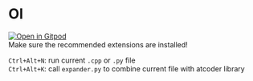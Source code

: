# OI
[![Open in Gitpod](https://gitpod.io/button/open-in-gitpod.svg)](https://gitpod.io/#https://github.com/<your-org>/<your-project>)  
Make sure the recommended extensions are installed!

`Ctrl+Alt+N`: run current `.cpp` or `.py` file  
`Ctrl+Alt+K`: call `expander.py` to combine current file with atcoder library

